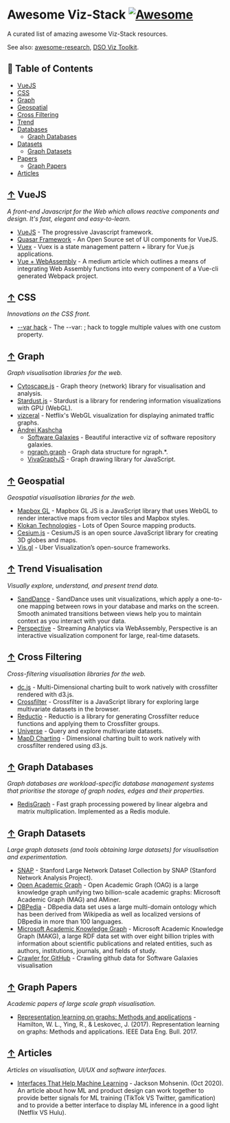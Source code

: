 # Awesome Viz-Stack [![Awesome](https://cdn.rawgit.com/sindresorhus/awesome/d7305f38d29fed78fa85652e3a63e154dd8e8829/media/badge.svg)](https://github.com/eugenesiow/awesome-viz)

A curated list of amazing awesome Viz-Stack resources.

See also: [awesome-research](https://gitly.hopto.org/eugene/awesome-research), [DSO Viz Toolkit](https://gitly.hopto.org/eugene/dso-viz).

## 📖 Table of Contents

 - [VueJS](#-vuejs)
 - [CSS](#-css)
 - [Graph](#-graph)
 - [Geospatial](#-geospatial)
 - [Cross Filtering](#-cross-filtering)
 - [Trend](#-trend)
 - [Databases](#databases)
   - [Graph Databases](#-graph-databases)
 - [Datasets](#datasets)
   - [Graph Datasets](#-graph-datasets)
 - [Papers](#papers)
   - [Graph Papers](#-graph-papers)
 - [Articles](#-articles)

## [↑](#contents) VueJS

*A front-end Javascript for the Web which allows reactive components and design. It's fast, elegant and easy-to-learn.*

* [VueJS](https://vuejs.org/) - The progressive Javascript framework.
* [Quasar Framework](https://quasar.dev/) - An Open Source set of UI components for VueJS.
* [Vuex](https://vuex.vuejs.org/) - Vuex is a state management pattern + library for Vue.js applications.
* [Vue + WebAssembly](https://medium.com/@brockreece/vue-webassembly-1a09e38d0389) - A medium article which outlines a means of integrating Web Assembly functions into every component of a Vue-cli generated Webpack project.

## [↑](#contents) CSS

*Innovations on the CSS front.*

* [--var hack](https://lea.verou.me/2020/10/the-var-space-hack-to-toggle-multiple-values-with-one-custom-property/) - The -​-var: ; hack to toggle multiple values with one custom property.


## [↑](#contents) Graph

*Graph visualisation libraries for the web.*

* [Cytoscape.js](https://js.cytoscape.org/) - Graph theory (network) library for visualisation and analysis.
* [Stardust.js](https://stardustjs.github.io/examples/graph/) - Stardust is a library for rendering information visualizations with GPU (WebGL).
* [vizceral](https://github.com/Netflix/vizceral) - Netflix's WebGL visualization for displaying animated traffic graphs.
* [Andrei Kashcha](https://github.com/anvaka)
  * [Software Galaxies](https://github.com/anvaka/pm) - Beautiful interactive viz of software repository galaxies.
  * [ngraph.graph](https://github.com/anvaka/ngraph.graph) - Graph data structure for ngraph.*.
  * [VivaGraphJS](https://github.com/anvaka/VivaGraphJS) - Graph drawing library for JavaScript.

## [↑](#contents) Geospatial

*Geospatial visualisation libraries for the web.*

* [Mapbox GL](https://docs.mapbox.com/mapbox-gl-js/api/) - Mapbox GL JS is a JavaScript library that uses WebGL to render interactive maps from vector tiles and Mapbox styles. 
* [Klokan Technologies](https://www.klokantech.com/products/) - Lots of Open Source mapping products.
* [Cesium.js](https://cesium.com/cesiumjs/) - CesiumJS is an open source JavaScript library for creating 3D globes and maps.
* [Vis.gl](https://vis.gl/) - Uber Visualization’s open-source frameworks.

## [↑](#contents) Trend Visualisation

*Visually explore, understand, and present trend data.*

* [SandDance](https://github.com/Microsoft/SandDance) - SandDance uses unit visualizations, which apply a one-to-one mapping between rows in your database and marks on the screen. Smooth animated transitions between views help you to maintain context as you interact with your data.
* [Perspective](https://github.com/Microsoft/SandDance) - Streaming Analytics via WebAssembly, Perspective is an interactive visualization component for large, real-time datasets.

## [↑](#contents) Cross Filtering

*Cross-filtering visualisation libraries for the web.*

* [dc.js](https://github.com/dc-js/dc.js) - Multi-Dimensional charting built to work natively with crossfilter rendered with d3.js. 
* [Crossfilter](http://crossfilter.github.io/crossfilter/) - Crossfilter is a JavaScript library for exploring large multivariate datasets in the browser.
* [Reductio](https://github.com/crossfilter/reductio) - Reductio is a library for generating Crossfilter reduce functions and applying them to Crossfilter groups.
* [Universe](https://crossfilter.github.io/universe/) - Query and explore multivariate datasets.
* [MapD Charting](https://github.com/omnisci/mapd-charting) - Dimensional charting built to work natively with crossfilter rendered using d3.js.

## [↑](#contents) Graph Databases

*Graph databases are workload-specific database management systems that prioritise the storage of graph nodes, edges and their properties.*

* [RedisGraph](https://oss.redislabs.com/redisgraph/) - Fast graph processing powered by linear algebra and matrix multiplication. Implemented as a Redis module. 

## [↑](#contents) Graph Datasets

*Large graph datasets (and tools obtaining large datasets) for visualisation and experimentation.*

* [SNAP](http://snap.stanford.edu/data/index.html) - Stanford Large Network Dataset Collection by SNAP (Stanford Network Analysis Project).
* [Open Academic Graph](https://www.openacademic.ai/oag/) - Open Academic Graph (OAG) is a large knowledge graph unifying two billion-scale academic graphs: Microsoft Academic Graph (MAG) and AMiner.
* [DBPedia](https://wiki.dbpedia.org/services-resources/datasets/dbpedia-datasets) - DBpedia data set uses a large multi-domain ontology which has been derived from Wikipedia as well as localized versions of DBpedia in more than 100 languages.
* [Microsoft Academic Knowledge Graph](http://ma-graph.org/) - Microsoft Academic Knowledge Graph (MAKG), a large RDF data set with over eight billion triples with information about scientific publications and related entities, such as authors, institutions, journals, and fields of study. 
* [Crawler for GitHub](https://github.com/anvaka/allgithub) - Crawling github data for Software Galaxies visualisation

## [↑](#contents) Graph Papers

*Academic papers of large scale graph visualisation.*

* [Representation learning on graphs: Methods and applications](https://www-cs.stanford.edu/people/jure/pubs/graphrepresentation-ieee17.pdf) - Hamilton, W. L., Ying, R., & Leskovec, J. (2017). Representation learning on graphs: Methods and applications. IEEE Data Eng. Bull. 2017.

## [↑](#contents) Articles
*Articles on visualisation, UI/UX and software interfaces.*

* [Interfaces That Help Machine Learning](https://jmohsenin.com/interfaces-for-ml) - Jackson Mohsenin. (Oct 2020). An article about how ML and product design can work together to provide better signals for ML training (TikTok VS Twitter, gamification) and to provide a better interface to display ML inference in a good light (Netflix VS Hulu).